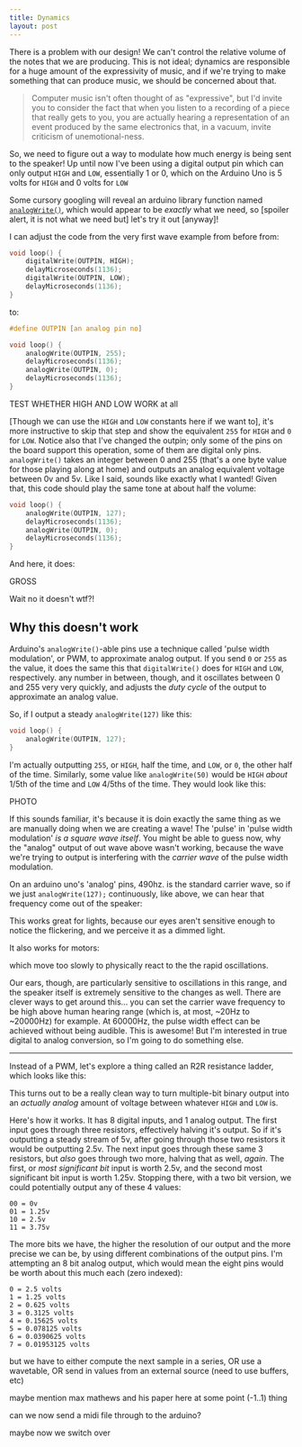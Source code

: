 ```yaml
---
title: Dynamics
layout: post
---
```


There is a problem with our design! We can't control the relative volume of the
notes that we are producing. This is not ideal; dynamics are responsible for a
huge amount of the expressivity of music, and if we're trying to make something
that can produce music, we should be concerned about that.

> Computer music isn't often thought of as "expressive", but I'd invite you to
> consider the fact that when you listen to a recording of a piece that really
> gets to you, you are actually hearing a representation of an event produced by
> the same electronics that, in a vacuum, invite criticism of unemotional-ness.

So, we need to figure out a way to modulate how much energy is being sent to
the speaker! Up until now I've been using a digital output pin which can
only output `HIGH` and `LOW`, essentially 1 or 0, which on the Arduino Uno is 5
volts for `HIGH` and 0 volts for `LOW`

Some cursory googling will reveal an arduino library function named
[`analogWrite()`](https://www.arduino.cc/en/Reference/AnalogWrite), which would
appear to be _exactly_ what we need, so [spoiler alert, it is not what we need
but] let's try it out [anyway]!

I can adjust the code from the very first wave example from before from:

```c
void loop() {
    digitalWrite(OUTPIN, HIGH);
    delayMicroseconds(1136);
    digitalWrite(OUTPIN, LOW);
    delayMicroseconds(1136);
}
```
to:

```c
#define OUTPIN [an analog pin no]

void loop() {
    analogWrite(OUTPIN, 255);
    delayMicroseconds(1136);
    analogWrite(OUTPIN, 0);
    delayMicroseconds(1136);
}
```

TEST WHETHER HIGH AND LOW WORK at all

[Though we can use the `HIGH` and `LOW` constants here if we want to], it's
more instructive to skip that step and show the equivalent `255` for `HIGH` and
`0` for `LOW`. Notice also that I've changed the outpin; only some of the pins
on the board support this operation, some of them are digital only pins.
`analogWrite()` takes an integer between 0 and 255 (that's a one
byte value for those playing along at home) and outputs an analog equivalent
voltage between 0v and 5v. Like I said, sounds like exactly what I
wanted! Given that, this code should play the same tone at about half the
volume:

```c
void loop() {
    analogWrite(OUTPIN, 127);
    delayMicroseconds(1136);
    analogWrite(OUTPIN, 0);
    delayMicroseconds(1136);
}
```
And here, it does:

GROSS

Wait no it doesn't wtf?!

Why this doesn't work
---------------------

Arduino's `analogWrite()`-able pins use a technique called 'pulse width
modulation', or PWM, to approximate analog output. If you send `0` or `255` as
the value, it does the same this that `digitalWrite()` does for `HIGH` and
`LOW`, respectively.  any number in between, though, and it oscillates between
0 and 255 very very quickly, and adjusts the _duty cycle_ of the output to
approximate an analog value.

So, if I output a steady `analogWrite(127)` like this:

```c
void loop() {
    analogWrite(OUTPIN, 127);
}
```

I'm actually outputting `255`, or `HIGH`, half the time, and `LOW`, or `0`, the
other half of the time. Similarly, some value like `analogWrite(50)` would be
`HIGH` _about_ 1/5th of the time and `LOW` 4/5ths of the time. They would look like this:

PHOTO

If this sounds familiar, it's because it is doin exactly the same thing as we
are manually doing when we are creating a wave!  The 'pulse' in 'pulse width
modulation' _is a square wave itself_. You might be able to guess now, why the
"analog" output of out wave above wasn't working, because the wave we're trying
to output is interfering with the _carrier wave_ of the pulse width modulation.

On an arduino uno's 'analog' pins, 490hz. is the standard carrier wave, so if
we just `analogWrite(127);` continuously, like above, we can hear that
frequency come out of the speaker:

This works great for lights, because our eyes aren't sensitive enough to notice
the flickering, and we perceive it as a dimmed light.

It also works for motors:

which move too slowly to physically react to the the rapid oscillations.

Our ears, though, are particularly sensitive to oscillations in this range, and
the speaker itself is extremely sensitive to the changes as well. There are
clever ways to get around this... you can set the carrier wave frequency to be
high above human hearing range (which is, at most, ~20Hz to ~20000Hz) for
example.  At 60000Hz, the pulse width effect can be achieved without being
audible. This is awesome! But I'm interested in true digital to analog
conversion, so I'm going to do something else.

<hr>

Instead of a PWM, let's explore a thing called an R2R resistance ladder, which looks like this:


This turns out to be a really clean way to turn multiple-bit binary output into
an _actually analog_ amount of voltage between whatever `HIGH` and `LOW` is.

Here's how it works. It has 8 digital inputs, and 1 analog output. The first
input goes through three resistors, effectively halving it's output. So if it's
outputting a steady stream of 5v, after going through those two resistors it
would be outputting 2.5v. The next input goes through these same 3 resistors,
but _also_ goes through two more, halving that as well, _again_. The first, or
_most significant bit_ input is worth 2.5v, and the second most significant bit
input is worth 1.25v. Stopping there, with a two bit version, we could
potentially output any of these 4 values:

```
00 = 0v
01 = 1.25v
10 = 2.5v
11 = 3.75v
```

The more bits we have, the higher the resolution of our output and the more
precise we can be, by using different combinations of the output pins. I'm
attempting an 8 bit analog output, which would mean the eight pins would be
worth about this much each (zero indexed):

```
0 = 2.5 volts
1 = 1.25 volts
2 = 0.625 volts
3 = 0.3125 volts
4 = 0.15625 volts
5 = 0.078125 volts
6 = 0.0390625 volts
7 = 0.01953125 volts
```

but we have to either compute the next sample in a series, OR use a wavetable,
OR send in values from an external source (need to use buffers, etc)

maybe mention max mathews and his paper here at some point (-1..1) thing

can we now send a midi file through to the arduino?

maybe now we switch over
